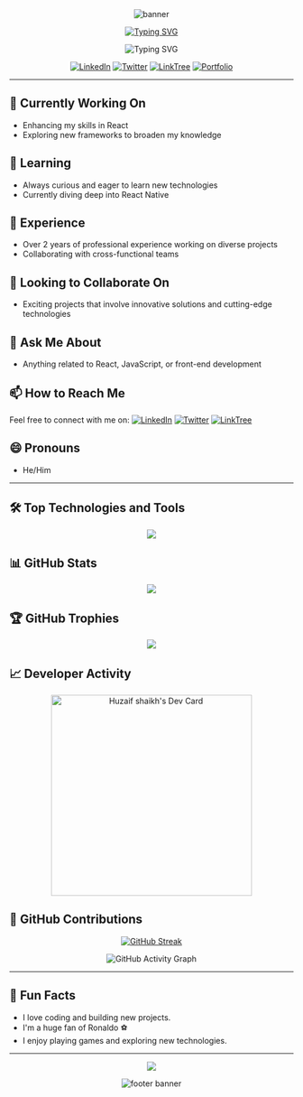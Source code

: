 <!-- Banner Section -->
<div align="center">
  <img src="https://capsule-render.vercel.app/api?type=waving&color=0:00C9A7,100:0052D4&height=150&section=header&text=Huzaif%20Shaikh&fontSize=40&fontColor=fff&animation=fadeIn" alt="banner"/>
</div>

<p align="center">
  <a href="https://github.com/huzaifsk" target="_blank">
    <img src="https://readme-typing-svg.herokuapp.com?font=Fira+Code&size=32&pause=1000&color=ffffff&center=true&vCenter=true&width=600&height=50&lines=Software+Engineer+🧑‍💻;React+Enthusiast+🚀;JavaScript+Lover+🫶🏻;Lifelong+Learner+🌱;Technologist+✨" alt="Typing SVG" />
  </a>
</p>

<!-- Typing SVG -->
<p align="center">
  <img src="https://readme-typing-svg.herokuapp.com?font=Fira+Code&size=24&pause=1000&color=0EDB9D&center=true&vCenter=true&width=500&height=40&lines=Software+Engineer;React+Developer;JavaScript+Enthusiast;+%7C+Lifelong+Learner;Welcome+to+my+GitHub!+🌟" alt="Typing SVG" />
</p>


<div align="center">  

  [![LinkedIn](https://img.shields.io/badge/LinkedIn-0077B5?style=for-the-badge&logo=linkedin&logoColor=white)](https://www.linkedin.com/in/huzaif-shaikh/)
  [![Twitter](https://img.shields.io/badge/Twitter-1DA1F2?style=for-the-badge&logo=twitter&logoColor=white)](https://twitter.com/Huzaif__Shaikh)
  [![LinkTree](https://img.shields.io/badge/linktree-39E09B?style=for-the-badge&logo=linktree&logoColor=white)](https://linktr.ee/huzaif_shaikh)
    [![Portfolio](https://img.shields.io/badge/Portfolio-FF5722?style=for-the-badge&logo=google-chrome&logoColor=white)](https://huzaif-shaikh-portfolio.vercel.app/)
</div>

---

## 🔭 Currently Working On
- Enhancing my skills in React
- Exploring new frameworks to broaden my knowledge

## 🌱 Learning
- Always curious and eager to learn new technologies
- Currently diving deep into React Native

## 💼 Experience
- Over 2 years of professional experience working on diverse projects
- Collaborating with cross-functional teams

## 👯 Looking to Collaborate On
- Exciting projects that involve innovative solutions and cutting-edge technologies

## 💬 Ask Me About
- Anything related to React, JavaScript, or front-end development

## 📫 How to Reach Me
Feel free to connect with me on:
[![LinkedIn](https://img.shields.io/badge/LinkedIn-0077B5?style=for-the-badge&logo=linkedin&logoColor=white)](https://www.linkedin.com/in/huzaif-shaikh/)
  [![Twitter](https://img.shields.io/badge/Twitter-1DA1F2?style=for-the-badge&logo=twitter&logoColor=white)](https://twitter.com/Huzaif__Shaikh)
  [![LinkTree](https://img.shields.io/badge/linktree-39E09B?style=for-the-badge&logo=linktree&logoColor=white)](https://linktr.ee/huzaif_shaikh)

## 😄 Pronouns
- He/Him

---

## 🛠️ Top Technologies and Tools
<p align="center">
  <img src="https://skillicons.dev/icons?i=react,js,html,css,tailwind,git,github,vscode,figma,bootstrap,gitlab,jquery,laravel,nodejs,mongodb" />
</p>

## 📊 GitHub Stats
<p align="center">
  <img src="https://github-readme-stats.vercel.app/api?username=huzaifsk&show_icons=true&theme=radical" />
</p>

## 🏆 GitHub Trophies
<p align="center">
  <img src="https://github-profile-trophy.vercel.app/?username=huzaifsk&theme=dracula" />
</p>

## 📈 Developer Activity
<p align="center">
  <a href="https://app.daily.dev/huzaifshaikh">
    <img src="https://api.daily.dev/devcards/v2/Ui4Y653H03acRsx51Db05.png?type=default&r=wcw" width="356" alt="Huzaif shaikh's Dev Card"/>
  </a>
</p>

## 🌟 GitHub Contributions
<div align="center">
  
  [![GitHub Streak](https://github-readme-streak-stats.herokuapp.com/?user=huzaifsk&theme=dark)](https://git.io/streak-stats)
</div>
<p align="center">
  <img src="https://github-readme-activity-graph.vercel.app/graph?username=huzaifsk&theme=github" alt="GitHub Activity Graph" />
</p>


---

## 🚀 Fun Facts
- I love coding and building new projects.
- I'm a huge fan of Ronaldo ⚽️
- I enjoy playing games and exploring new technologies.

---

<p align="center">
  <a href="https://github.com/huzaifsk">
    <img src="https://img.shields.io/github/followers/huzaifsk?label=Follow&style=social" />
  </a>
</p>


<!-- Banner Footer -->
<div align="center">
  <img src="https://capsule-render.vercel.app/api?type=waving&color=0:00C9A7,100:0052D4&height=150&section=footer" alt="footer banner"/>
</div>
